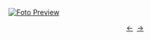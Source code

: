 [![Foto Preview](preview/n909.avif)](https://20essentials.github.io/project-000-909)

<div align="center" style="display: flex; justify-content: center;">
  <a  href="https://github.com/20essentials/project-000-908" target="_blank">&#8592;</a>
  &nbsp;&nbsp;
  <a  href="https://github.com/20essentials/project-000-910" target="_blank">&#8594;</a>
</div>
  